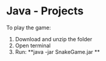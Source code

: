 # Java - Projects

To play the game:
1. Download and unzip the folder
2. Open terminal
3. Run: **java -jar SnakeGame.jar
**
